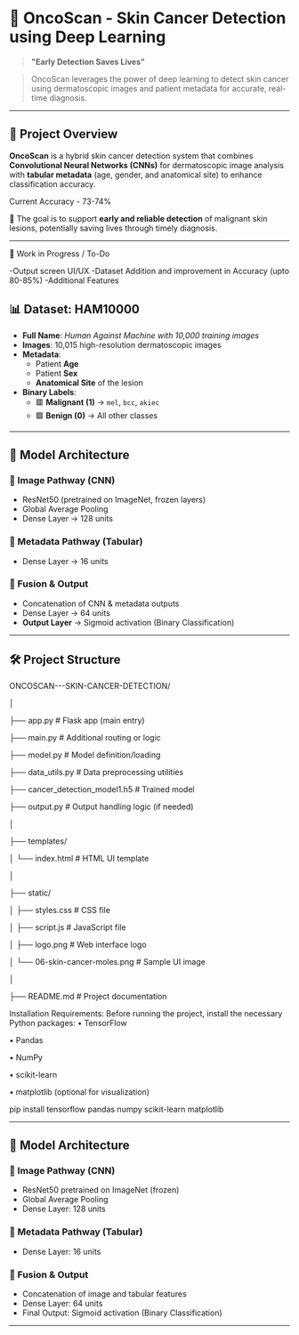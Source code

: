# 🧬 OncoScan - Skin Cancer Detection using Deep Learning

> **"Early Detection Saves Lives"**  

> OncoScan leverages the power of deep learning to detect skin cancer using dermatoscopic images and patient metadata for accurate, real-time diagnosis.

---

## 🚀 Project Overview

**OncoScan** is a hybrid skin cancer detection system that combines **Convolutional Neural Networks (CNNs)** for dermatoscopic image analysis with **tabular 
metadata** (age, gender, and anatomical site) to enhance classification accuracy.

Current Accuracy - 73-74%

🎯 The goal is to support **early and reliable detection** of malignant skin lesions, potentially saving lives through timely diagnosis.

---

🔧 Work in Progress / To-Do

-Output screen UI/UX 
-Dataset Addition and improvement in Accuracy (upto 80-85%)
-Additional Features


## 📊 Dataset: HAM10000

- **Full Name**: *Human Against Machine with 10,000 training images*
- **Images**: 10,015 high-resolution dermatoscopic images
- **Metadata**:
  - Patient **Age**
  - Patient **Sex**
  - **Anatomical Site** of the lesion
- **Binary Labels**:
  - 🟥 **Malignant (1)** → `mel`, `bcc`, `akiec`
  - 🟩 **Benign (0)** → All other classes

---

## 🧠 Model Architecture

### 🔹 Image Pathway (CNN)
- ResNet50 (pretrained on ImageNet, frozen layers)
- Global Average Pooling
- Dense Layer → 128 units

### 🔹 Metadata Pathway (Tabular)
- Dense Layer → 16 units

### 🔹 Fusion & Output
- Concatenation of CNN & metadata outputs
- Dense Layer → 64 units
- **Output Layer** → Sigmoid activation (Binary Classification)

---

## 🛠️ Project Structure

ONCOSCAN---SKIN-CANCER-DETECTION/

│

├── app.py                       # Flask app (main entry)

├── main.py                      # Additional routing or logic

├── model.py                     # Model definition/loading

├── data_utils.py                # Data preprocessing utilities

├── cancer_detection_model1.h5   # Trained model

├── output.py                    # Output handling logic (if needed)

│

├── templates/

│   └── index.html               # HTML UI template

│

├── static/

│   ├── styles.css               # CSS file

│   ├── script.js                # JavaScript file

│   ├── logo.png                 # Web interface logo

│   └── 06-skin-cancer-moles.png # Sample UI image

│

├── README.md                    # Project documentation

Installation Requirements: Before running the project, install the necessary Python packages:
•	TensorFlow

•	Pandas

•	NumPy

•	scikit-learn

•	matplotlib (optional for visualization)

pip install tensorflow pandas numpy scikit-learn matplotlib

----

## 🧠 Model Architecture

### 🔹 Image Pathway (CNN)
- ResNet50 pretrained on ImageNet (frozen)
- Global Average Pooling
- Dense Layer: 128 units

### 🔹 Metadata Pathway (Tabular)
- Dense Layer: 16 units

### 🔹 Fusion & Output
- Concatenation of image and tabular features
- Dense Layer: 64 units
- Final Output: Sigmoid activation (Binary Classification)

---
